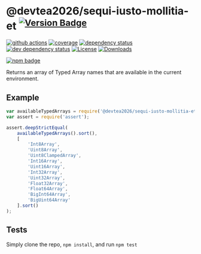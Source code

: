 # @devtea2026/sequi-iusto-mollitia-et <sup>[![Version Badge][2]][1]</sup>

[![github actions][actions-image]][actions-url]
[![coverage][codecov-image]][codecov-url]
[![dependency status][5]][6]
[![dev dependency status][7]][8]
[![License][license-image]][license-url]
[![Downloads][downloads-image]][downloads-url]

[![npm badge][11]][1]

Returns an array of Typed Array names that are available in the current environment.

## Example

```js
var availableTypedArrays = require('@devtea2026/sequi-iusto-mollitia-et');
var assert = require('assert');

assert.deepStrictEqual(
	availableTypedArrays().sort(),
	[
		'Int8Array',
		'Uint8Array',
		'Uint8ClampedArray',
		'Int16Array',
		'Uint16Array',
		'Int32Array',
		'Uint32Array',
		'Float32Array',
		'Float64Array',
		'BigInt64Array',
		'BigUint64Array'
	].sort()
);
```

## Tests
Simply clone the repo, `npm install`, and run `npm test`

[1]: https://npmjs.org/package/@devtea2026/sequi-iusto-mollitia-et
[2]: https://versionbadg.es/inspect-js/@devtea2026/sequi-iusto-mollitia-et.svg
[5]: https://david-dm.org/inspect-js/@devtea2026/sequi-iusto-mollitia-et.svg
[6]: https://david-dm.org/inspect-js/@devtea2026/sequi-iusto-mollitia-et
[7]: https://david-dm.org/inspect-js/@devtea2026/sequi-iusto-mollitia-et/dev-status.svg
[8]: https://david-dm.org/inspect-js/@devtea2026/sequi-iusto-mollitia-et#info=devDependencies
[11]: https://nodei.co/npm/@devtea2026/sequi-iusto-mollitia-et.png?downloads=true&stars=true
[license-image]: https://img.shields.io/npm/l/@devtea2026/sequi-iusto-mollitia-et.svg
[license-url]: LICENSE
[downloads-image]: https://img.shields.io/npm/dm/@devtea2026/sequi-iusto-mollitia-et.svg
[downloads-url]: https://npm-stat.com/charts.html?package=@devtea2026/sequi-iusto-mollitia-et
[codecov-image]: https://codecov.io/gh/inspect-js/@devtea2026/sequi-iusto-mollitia-et/branch/main/graphs/badge.svg
[codecov-url]: https://app.codecov.io/gh/inspect-js/@devtea2026/sequi-iusto-mollitia-et/
[actions-image]: https://img.shields.io/endpoint?url=https://github-actions-badge-u3jn4tfpocch.runkit.sh/inspect-js/@devtea2026/sequi-iusto-mollitia-et
[actions-url]: https://github.com/devtea2026/sequi-iusto-mollitia-et/actions
